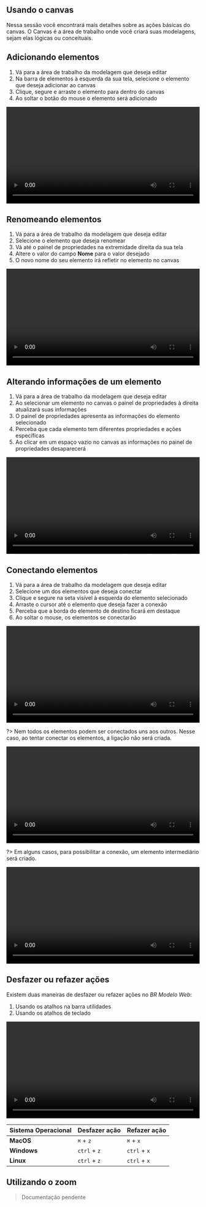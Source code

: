 ## Usando o canvas

Nessa sessão você encontrará mais detalhes sobre as ações básicas do canvas. O Canvas é a área de trabalho onde você criará suas modelagens, sejam elas lógicas ou conceituais.

## Adicionando elementos

1. Vá para a área de trabalho da modelagem que deseja editar
1. Na barra de elementos à esquerda da sua tela, selecione o elemento que deseja adicionar ao canvas
1. Clique, segure e arraste o elemento para dentro do canvas
1. Ao soltar o botão do mouse o elemento será adicionado

<video controls style="width: 100%; max-width: 900px;">
	<source src="canvas-usage/assets/adicionando-elementos.mp4" type="video/mp4">
	Desculpe, seu navegador não suporta esse formato de vídeo.
</video>

## Renomeando elementos

1. Vá para a área de trabalho da modelagem que deseja editar
1. Selecione o elemento que deseja renomear
1. Vá até o painel de propriedades na extremidade direita da sua tela
1. Altere o valor do campo **Nome** para o valor desejado
1. O novo nome do seu elemento irá refletir no elemento no canvas

<video controls style="width: 100%; max-width: 900px;">
	<source src="canvas-usage/assets/renomeando-elementos.mp4" type="video/mp4">
	Desculpe, seu navegador não suporta esse formato de vídeo.
</video>

## Alterando informações de um elemento

1. Vá para a área de trabalho da modelagem que deseja editar
1. Ao selecionar um elemento no canvas o painel de propriedades à direita atualizará suas informações
1. O painel de propriedades apresenta as informações do elemento selecionado
1. Perceba que cada elemento tem diferentes propriedades e ações específicas
1. Ao clicar em um espaço vazio no canvas as informações no painel de propriedades desaparecerá

<video controls style="width: 100%; max-width: 900px;">
	<source src="canvas-usage/assets/alterando-informações-de-um-elemento.mp4" type="video/mp4">
	Desculpe, seu navegador não suporta esse formato de vídeo.
</video>

## Conectando elementos

1. Vá para a área de trabalho da modelagem que deseja editar
1. Selecione um dos elementos que deseja conectar
1. Clique e segure na seta visível à esquerda do elemento selecionado
1. Arraste o cursor até o elemento que deseja fazer a conexão 
1. Perceba que a borda do elemento de destino ficará em destaque
1. Ao soltar o mouse, os elementos se conectarão

<video controls style="width: 100%; max-width: 900px;">
	<source src="canvas-usage/assets/conectando-elementos.mp4" type="video/mp4">
	Desculpe, seu navegador não suporta esse formato de vídeo.
</video>

?> Nem todos os elementos podem ser conectados uns aos outros. Nesse caso, ao tentar conectar os elementos, a ligação não será criada.

<video controls style="width: 100%; max-width: 900px;">
	<source src="canvas-usage/assets/conectando-elementos-2.mp4" type="video/mp4">
	Desculpe, seu navegador não suporta esse formato de vídeo.
</video>

?> Em alguns casos, para possibilitar a conexão, um elemento intermediário será criado.

<video controls style="width: 100%; max-width: 900px;">
	<source src="canvas-usage/assets/conectando-elementos-3.mp4" type="video/mp4">
	Desculpe, seu navegador não suporta esse formato de vídeo.
</video>

## Desfazer ou refazer ações

Existem duas maneiras de desfazer ou refazer ações no _BR Modelo Web_:

1. Usando os atalhos na barra utilidades
2. Usando os atalhos de teclado

<video controls style="width: 100%; max-width: 900px;">
	<source src="canvas-usage/assets/desfazer-ou-refazer-ações.mp4" type="video/mp4">
	Desculpe, seu navegador não suporta esse formato de vídeo.
</video>

| Sistema Operacional | Desfazer ação | Refazer ação |
| ------------------- | ------------- | ------------ |
| **MacOS** 		  | `⌘` + `z` 	  | `⌘` + `x` 	 |
| **Windows**		  | `ctrl` + `z`  | `ctrl` + `x` |
| **Linux** 		  | `ctrl` + `z`  | `ctrl` + `x` |


## Utilizando o zoom

> Documentação pendente